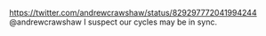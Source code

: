 https://twitter.com/andrewcrawshaw/status/829297772041994244 @andrewcrawshaw I suspect our cycles may be in sync.
